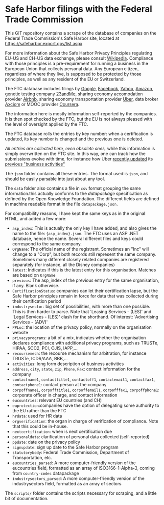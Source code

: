 Safe Harbor filings with the Federal Trade Commission
=====================================================

This GIT repository contains a scrape of the database of companies on the Federal Trade Commission's Safe Harbor site, located at
https://safeharbor.export.gov/list.aspx

For more information about the Safe Harbor Privacy Principles regulating EU-US and CH-US data exchange, please consult [Wikipedia](http://en.wikipedia.org/wiki/International_Safe_Harbor_Privacy_Principles). Compliance with those principles is a pre-requirement for running a business in the European Union that collects personal data. Any European citizen, regardless of where they live, is supposed to be protected by those principles, as well as any resident of the EU or Switzerland. 

The FTC database includes filings by [Google](json/25007.json), [Facebook](json/23019.json), [Yahoo](json/25558.json), [Amazon](json/27379.json), genetic testing company [23andMe](json/25442.json), sharing economy accomodation provider [Airbnb](json/25671.json), sharing economy transportation provider [Uber](json/27411.json), data broker [Axciom](json/23039.json) or MOOC provider [Coursera](json/26126.json). 

The information here is mostly information self-reported by the companies. It is then  spot checked by the FTC, but the EU is not always pleased with the level of oversight applied by the FTC.

The FTC database rolls the entries by key number: when a certification is updated, its key number is changed and the previous one is deleted. 

*All entries are collected here, even obsolete ones,* while this information is simply overwritten on the FTC site. In this way, one can track how the submissions evolve with time, for instance how Uber [recently updated](json/27411.json) its [previous "business activities"](json/23009.json) 
 

 
The `json` folder contains all these entries. The format used is `json`, and should be easily parsable into just about any tool. 

The `data` folder also contains a file in `csv` format grouping the same information.this actually conforms to the *datapackage* specification as defined by the Open Knowledge Foundation. The different fields are defined in machine readable format in the file `datapackage.json`. 

For compatibility reasons, I have kept the same keys as in the original HTML, and added a few more:
 - `asp_index`: This is actually the only key I have added, and also gives the name to the file: `{asp_index}.json`. The FTC uses an ASP .NET database, hence the name. Several different files and keys could correspond to the same company. 
 - `OrgName`: The official name of the registrant. Sometimes an "Inc" will change to a "Corp", but both records still represent the same company. Sometimes many different closely related companies are registered separately (for instance, all the Disney companies)
 - `latest`: Indicates if this is the latest entry for this organisation. Matches are based on `OrgName`
 - `previous`: The asp_index of the previous entry for the same organisation, if any. Blank otherwise.
 - `CertificationStatus`: companies can let their certification lapse, but the Safe Harbor principles remain in force for data that was collected during their certification period
 - `industrysector`: big set of possibilities, with more than one possible. This is then harder to parse. Note that 'Leasing Services - (LES)' and  'Legal Services - (LES)' clash for the shorthand. Of interest: 'Advertising Services - (ADV)'
 - `PPLoc`: the location of the privacy policy, normally on the organisation website
 - `privacyprograms`: a bit of a mix, indicates whether the organisation declares compliance with additional privacy programs, such as TRUSTe, HIPAA, SOC2, PCI, CJIS, IAPP,...
 - `recoursemech`: the recourse mechanism for arbitration, for instance TRUSTe, ICDR/AAA, BBB,...
 - `activities`: long form description of business activities
 - `address`, `city`, `state`, `zip`, `Phone`, `Fax`: contact information for the company
 - `contactname1`, `contacttitle1`, `contactoff1`, `contactemail1`, `contactfax1`, `contactphone1`: contact person at the company
 - `corpoffname1`, `corpofftitle1`, `corpoffemail1`, `corpofffax1`, `corpoffphone1`: corporate officer in charge, and contact information 
 - `eucountries`: relevant EU countries (and CH)
 - `euprotection`:companies have the option of delegating some authority to the EU rather than the FTC
 - `hrdata`: used for HR data
 - `orgverification`: the organ in charge of verification of compliance. Note that this could be in-house.
 - `nextcertification`: when is next certification due 
 - `personaldata`: clarification of personal data collected (self-reported)
 - `ppdate`: date on the privacy policy
 - `signupdate`: sign up date to the Safe Harbor program
 - `statutorybody`: Federal Trade Commission, Department of Transportation, etc.
 - `eucountries_parsed`: A more computer-friendly version of the eucountries field, formatted as an array of ISO3166-1-Alpha-3, coming from `country-codes` datapackage
 - `industrysectors_parsed`: A more computer-friendly version of the industrysectors field, formatted as an array of sectors

The `scripts/` folder contains the scripts necessary for scraping, and a little bit of documentation.
